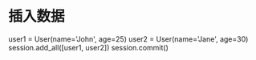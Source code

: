# 插入数据
user1 = User(name='John', age=25)
user2 = User(name='Jane', age=30)
session.add_all([user1, user2])
session.commit()

